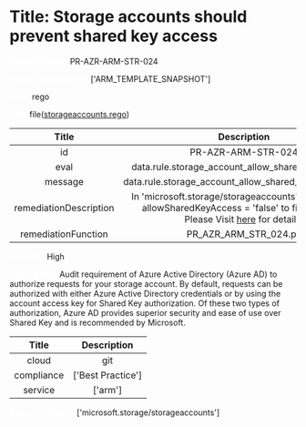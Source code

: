 



# Title: Storage accounts should prevent shared key access


***<font color="white">Master Test Id:</font>*** PR-AZR-ARM-STR-024

***<font color="white">Master Snapshot Id:</font>*** ['ARM_TEMPLATE_SNAPSHOT']

***<font color="white">type:</font>*** rego

***<font color="white">rule:</font>*** file([storageaccounts.rego])  
  
  
  
  

|Title|Description|
| :---: | :---: |
|id|PR-AZR-ARM-STR-024|
|eval|data.rule.storage_account_allow_shared_key_access|
|message|data.rule.storage_account_allow_shared_key_access_err|
|remediationDescription|In 'microsoft.storage/storageaccounts' resource, set allowSharedKeyAccess = 'false' to fix the issue.<br>Please Visit <a href='https://docs.microsoft.com/en-us/azure/templates/microsoft.storage/storageaccounts/encryptionscopes' target='_blank'>here</a> for details.|
|remediationFunction|PR_AZR_ARM_STR_024.py|


***<font color="white">Severity:</font>*** High

***<font color="white">Description:</font>*** Audit requirement of Azure Active Directory (Azure AD) to authorize requests for your storage account. By default, requests can be authorized with either Azure Active Directory credentials or by using the account access key for Shared Key authorization. Of these two types of authorization, Azure AD provides superior security and ease of use over Shared Key and is recommended by Microsoft.  
  
  

|Title|Description|
| :---: | :---: |
|cloud|git|
|compliance|['Best Practice']|
|service|['arm']|


***<font color="white">Resource Types:</font>*** ['microsoft.storage/storageaccounts']


[storageaccounts.rego]: https://github.com/prancer-io/prancer-compliance-test/tree/master/azure/iac/storageaccounts.rego
